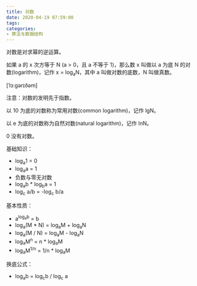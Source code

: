 ```yaml
---
title: 对数
date: 2020-04-19 07:59:00
tags:
categories:
- 算法与数据结构
---
```


对数是对求幂的逆运算。

如果 a 的 x 次方等于 N (a > 0，且 a 不等于 1)，那么数 x 叫做以 a 为底 N 的对数(logarithm)，记作 x = log<sub>a</sub>N，其中 a 叫做对数的底数，N 叫做真数。

[ˈlɔːɡərɪðəm]

注意：对数的发明先于指数。

以 10 为底的对数称为常用对数(common logarithm)，记作 lgN。

以 e 为底的对数称为自然对数(natural logarithm)，记作 lnN。

0 没有对数。

基础知识：
- log<sub>a</sub>1 = 0
- log<sub>a</sub>a = 1
- 负数与零无对数
- log<sub>a</sub>b * log<sub>b</sub>a = 1
- log<sub>c</sub> a/b = -log<sub>c</sub> b/a

基本性质：
- a<sup>log<sub>a</sub>b</sup> = b
- log<sub>a</sub>(M * N) = log<sub>a</sub>M + log<sub>a</sub>N
- log<sub>a</sub>(M / N) = log<sub>a</sub>M - log<sub>a</sub>N
- log<sub>a</sub>M<sup>n</sup> = n * log<sub>a</sub>M
- log<sub>a</sub>M<sup>1/n</sup> = 1/n * log<sub>a</sub>M

换底公式：
- log<sub>a</sub>b = log<sub>c</sub>b / log<sub>c</sub> a

